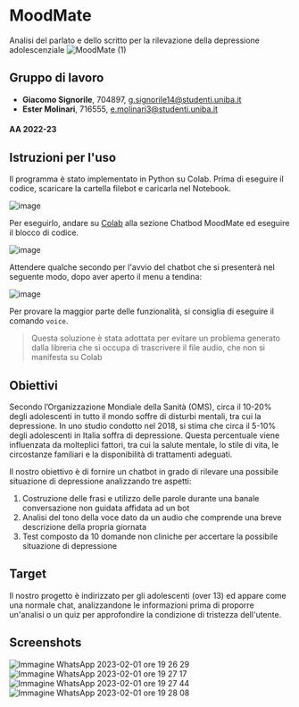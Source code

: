 # MoodMate
Analisi del parlato e dello scritto per la rilevazione della depressione adolescenziale
![MoodMate (1)](https://user-images.githubusercontent.com/64893048/216070880-cd7eb40e-e2d4-45d7-b513-6449a50210d3.png)

## Gruppo di lavoro
- **Giacomo Signorile**, 704897, g.signorile14@studenti.uniba.it
- **Ester Molinari**, 716555, e.molinari3@studenti.uniba.it

#### AA 2022-23

## Istruzioni per l'uso
Il programma è stato implementato in Python su Colab. Prima di eseguire il codice, scaricare la cartella filebot e caricarla nel Notebook.

![image](https://user-images.githubusercontent.com/64893048/216153218-25e2cadc-f803-4718-bb83-cc42983ce199.png)

Per eseguirlo, andare su [Colab](https://colab.research.google.com/drive/1_C3-A6j4SXfyW64WGO4qRSDk15MT1Nzv?usp=sharing) alla sezione Chatbod MoodMate ed eseguire il blocco di codice.

![image](https://user-images.githubusercontent.com/64893048/216152751-3f66b652-f2a1-405a-9afc-647cca2c7fbd.png)

Attendere qualche secondo per l'avvio del chatbot che si presenterà nel seguente modo, dopo aver aperto il menu a tendina:

![image](https://user-images.githubusercontent.com/64893048/216152946-2927e636-5a03-4336-866e-e741b37872f6.png)

Per provare la maggior parte delle funzionalità, si consiglia di eseguire il comando `voice`.

> Questa soluzione è stata adottata per evitare un problema generato dalla libreria che si occupa di trascrivere il file audio, che non si manifesta su Colab

## Obiettivi
Secondo l’Organizzazione Mondiale della Sanità (OMS), circa il 10-20% degli adolescenti in tutto il mondo soffre di disturbi mentali, tra cui la depressione. In uno studio condotto nel 2018, si stima che circa il 5-10% degli adolescenti in Italia soffra di depressione. Questa percentuale viene influenzata da molteplici fattori, tra cui la salute mentale, lo stile di vita, le circostanze familiari e la disponibilità di trattamenti adeguati.

Il nostro obiettivo è di fornire un chatbot in grado di rilevare una possibile situazione di depressione analizzando tre aspetti:

1. Costruzione delle frasi e utilizzo delle parole durante una banale conversazione non guidata affidata ad un bot
2. Analisi del tono della voce dato da un audio che comprende una breve descrizione della propria giornata
3. Test composto da 10 domande non cliniche per accertare la possibile situazione di depressione

## Target
Il nostro progetto è indirizzato per gli adolescenti (over 13) ed appare come una normale chat, analizzandone le informazioni prima di proporre un'analisi o un quiz per approfondire la condizione di tristezza dell'utente.

## Screenshots
![Immagine WhatsApp 2023-02-01 ore 19 26 29](https://user-images.githubusercontent.com/64893048/216153651-d43b8526-2001-4d85-98c4-00647e39e13f.jpg)
![Immagine WhatsApp 2023-02-01 ore 19 27 17](https://user-images.githubusercontent.com/64893048/216153676-e4cd566b-be41-44ee-82d2-a4f9250a3f9b.jpg)
![Immagine WhatsApp 2023-02-01 ore 19 27 44](https://user-images.githubusercontent.com/64893048/216153705-eb2e655d-c0f5-4be2-af76-ed709da27d80.jpg)
![Immagine WhatsApp 2023-02-01 ore 19 28 08](https://user-images.githubusercontent.com/64893048/216153776-f633b0b5-16e3-4066-85ea-c6110f3bf348.jpg)




